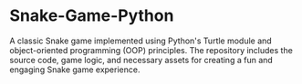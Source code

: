 # Snake-Game-Python
A classic Snake game implemented using Python's Turtle module and object-oriented programming (OOP) principles. The repository includes the source code, game logic, and necessary assets for creating a fun and engaging Snake game experience.
